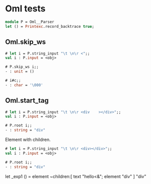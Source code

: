 # Oml tests

```ocaml
module P = Oml__Parser
let () = Printexc.record_backtrace true;
```

## Oml.skip_ws

```ocaml
# let i = P.string_input "\t \n\r <";;
val i : P.input = <obj>

# P.skip_ws i;;
- : unit = ()

# i#c;;
- : char = '\000'
```

## Oml.start_tag

```ocaml
# let i = P.string_input "\t \n\r <div    ></div>";;
val i : P.input = <obj>

# P.root i;;
- : string = "div"
```

Element with children.

```ocaml
# let i = P.string_input "\t \n\r <div></div>";;
val i : P.input = <obj>

# P.root i;;
- : string = "div"
```

let _exp1 () = element ~children:[ text "hello<&"; element "div" ] "div"

